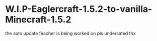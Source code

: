 # W.I.P-Eaglercraft-1.5.2-to-vanilla-Minecraft-1.5.2
the auto update feacher is being worked on pls undersated
thx
